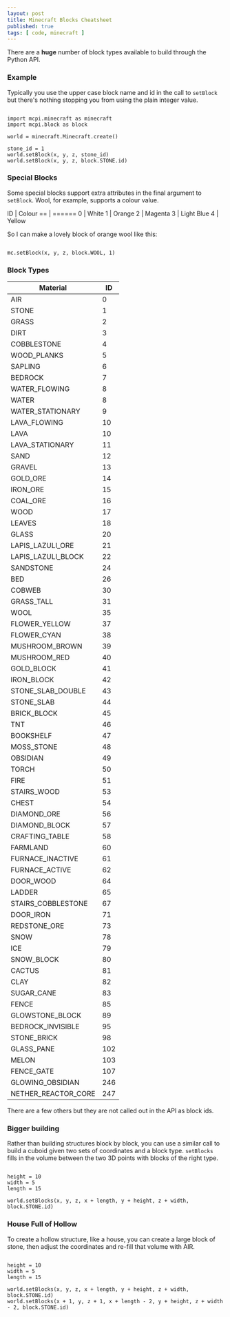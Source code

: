 ```yaml
---
layout: post
title: Minecraft Blocks Cheatsheet
published: true
tags: [ code, minecraft ]
---
```


There are a **huge** number of block types available to build through the Python API.

### Example

Typically you use the upper case block name and id in the call to <code>setBlock</code> but
there's nothing stopping you from using the plain integer value.

~~~

import mcpi.minecraft as minecraft
import mcpi.block as block

world = minecraft.Minecraft.create()

stone_id = 1
world.setBlock(x, y, z, stone_id)
world.setBlock(x, y, z, block.STONE.id)

~~~

### Special Blocks

Some special blocks support extra attributes in the final argument to
<code>setBlock</code>. Wool, for example, supports a colour value.

ID | Colour
== | ======
0 | White
1 | Orange
2 | Magenta
3 | Light Blue
4 | Yellow

So I can make a lovely block of orange wool like this:

~~~

mc.setBlock(x, y, z, block.WOOL, 1)

~~~

### Block Types

Material | ID
-------- | ------
AIR                  | 0
STONE                | 1
GRASS                | 2
DIRT                 | 3
COBBLESTONE          | 4
WOOD_PLANKS          | 5
SAPLING              | 6
BEDROCK              | 7
WATER_FLOWING        | 8
WATER                | 8
WATER_STATIONARY     | 9
LAVA_FLOWING        | 10
LAVA                | 10
LAVA_STATIONARY     | 11
SAND                | 12
GRAVEL              | 13
GOLD_ORE            | 14
IRON_ORE            | 15
COAL_ORE            | 16
WOOD                | 17
LEAVES              | 18
GLASS               | 20
LAPIS_LAZULI_ORE    | 21
LAPIS_LAZULI_BLOCK  | 22
SANDSTONE           | 24
BED                 | 26
COBWEB              | 30
GRASS_TALL          | 31
WOOL                | 35
FLOWER_YELLOW       | 37
FLOWER_CYAN         | 38
MUSHROOM_BROWN      | 39
MUSHROOM_RED        | 40
GOLD_BLOCK          | 41
IRON_BLOCK          | 42
STONE_SLAB_DOUBLE   | 43
STONE_SLAB          | 44
BRICK_BLOCK         | 45
TNT                 | 46
BOOKSHELF           | 47
MOSS_STONE          | 48
OBSIDIAN            | 49
TORCH               | 50
FIRE                | 51
STAIRS_WOOD         | 53
CHEST               | 54
DIAMOND_ORE         | 56
DIAMOND_BLOCK       | 57
CRAFTING_TABLE      | 58
FARMLAND            | 60
FURNACE_INACTIVE    | 61
FURNACE_ACTIVE      | 62
DOOR_WOOD           | 64
LADDER              | 65
STAIRS_COBBLESTONE  | 67
DOOR_IRON           | 71
REDSTONE_ORE        | 73
SNOW                | 78
ICE                 | 79
SNOW_BLOCK          | 80
CACTUS              | 81
CLAY                | 82
SUGAR_CANE          | 83
FENCE               | 85
GLOWSTONE_BLOCK     | 89
BEDROCK_INVISIBLE   | 95
STONE_BRICK         | 98
GLASS_PANE          | 102
MELON               | 103
FENCE_GATE          | 107
GLOWING_OBSIDIAN    | 246
NETHER_REACTOR_CORE | 247

There are a few others but they are not called out in the API as block ids.

### Bigger building

Rather than building structures block by block, you can use a similar call to build
a cuboid given two sets of coordinates and a block type. <code>setBlocks</code> fills in
the volume between the two 3D points with blocks of the right type.

~~~

height = 10
width = 5
length = 15

world.setBlocks(x, y, z, x + length, y + height, z + width, block.STONE.id)

~~~

### House Full of Hollow

To create a hollow structure, like a house, you can create a large block of stone, then
adjust the coordinates and re-fill that volume with AIR.

~~~

height = 10
width = 5
length = 15

world.setBlocks(x, y, z, x + length, y + height, z + width, block.STONE.id)
world.setBlocks(x + 1, y, z + 1, x + length - 2, y + height, z + width - 2, block.STONE.id)

~~~
